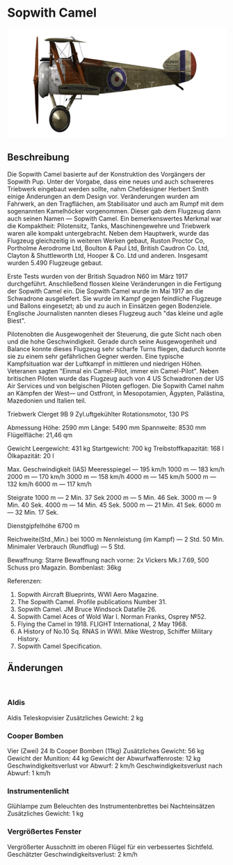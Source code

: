 # Sopwith Camel

![sopcamel](../images/sopcamel.png)

## Beschreibung

Die Sopwith Camel basierte auf der Konstruktion des Vorgängers der Sopwith Pup. Unter der Vorgabe, dass eine neues und auch schwereres Triebwerk eingebaut werden sollte, nahm Chefdesigner Herbert Smith einige Änderungen an dem Design vor. Veränderungen wurden am Fahrwerk, an den Tragflächen, am Stabilisator und auch am Rumpf mit dem sogenannten Kamelhöcker vorgenommen. Dieser gab dem Flugzeug dann auch seinen Namen — Sopwith Camel. Ein bemerkenswertes Merkmal war die Kompaktheit: Pilotensitz, Tanks, Maschinengewehre und Triebwerk waren alle kompakt untergebracht. Neben dem Hauptwerk, wurde das Flugzeug gleichzeitig in weiteren Werken gebaut, Ruston Proctor Co, Portholme Aerodrome Ltd, Boulton & Paul Ltd, British Caudron Co. Ltd, Clayton & Shuttleworth Ltd, Hooper & Co. Ltd und anderen. Insgesamt wurden 5.490 Flugzeuge gebaut.

Erste Tests wurden von der British Squadron N60 im März 1917 durchgeführt. Anschließend flossen kleine Veränderungen in die Fertigung der Sopwith Camel ein. Die Sopwith Camel wurde im Mai 1917 an die Schwadrone ausgeliefert. Sie wurde im Kampf gegen feindliche Flugzeuge und Ballons eingesetzt; ab und zu auch in Einsätzen gegen Bodenziele.  Englische Journalisten nannten dieses Flugzeug auch "das kleine und agile Biest".

Pilotenobten die Ausgewogenheit der Steuerung, die gute Sicht nach oben und die hohe Geschwindigkeit. Gerade durch seine Ausgewogenheit und Balance konnte dieses Flugzeug sehr scharfe Turns fliegen, dadurch konnte sie zu einem sehr gefährlichen Gegner werden. Eine typische Kampfsituation war der Luftkampf in mittleren und niedrigen Höhen. Veteranen sagten "Einmal ein Camel-Pilot, immer ein Camel-Pilot". Neben britischen Piloten wurde das Flugzeug auch von 4 US Schwadronen der US Air Services und von belgischen Piloten geflogen. Die Sopwith Camel nahm an Kämpfen der West— und Ostfront, in Mesopotamien, Ägypten, Palästina, Mazedonien und Italien teil.


Triebwerk
Clerget 9B 9 Zyl.uftgekühlter Rotationsmotor, 130 PS

Abmessung
Höhe: 2590 mm
Länge: 5490 mm
Spannweite: 8530 mm
Flügelfläche: 21,46 qm

Gewicht
Leergewicht: 431 kg
Startgewicht: 700 kg
Treibstoffkapazität: 168 l
Ölkapazität: 20 l

Max. Geschwindigkeit (IAS)
Meeresspiegel — 195 km/h
1000 m — 183 km/h
2000 m — 170 km/h
3000 m — 158 km/h
4000 m — 145 km/h
5000 m — 132 km/h
6000 m — 117 km/h

Steigrate
1000 m — 2 Min. 37 Sek
2000 m — 5 Min. 46 Sek.
3000 m — 9 Min. 40 Sek.
4000 m — 14 Min. 45 Sek.
5000 m — 21 Min. 41 Sek.
6000 m — 32 Min. 17 Sek.

Dienstgipfelhöhe 6700 m

Reichweite(Std.,Min.) bei 1000 m
Nennleistung (im Kampf) — 2 Std. 50 Min.
Minimaler Verbrauch (Rundflug) — 5 Std.

Bewaffnung:
Starre Bewaffnung nach vorne: 2х Vickers Mk.I 7.69, 500 Schuss pro Magazin.
Bombenlast: 36kg 

Referenzen:
1) Sopwith Aircraft Blueprints, WWI Aero Magazine.
2) The Sopwith Camel. Profile publications Number 31.
3) Sopwith Camel.  JM Bruce Windsock Datafile 26.
4) Sopwith Camel Aces of Wold War I.  Norman Franks,  Osprey №52.
5) Flying the Camel in 1918. FLIGHT International, 2 May 1968.
6) A History of No.10 Sq. RNAS in WWI. Mike Westrop, Schiffer Military History.
7) Sopwith Camel Specification.

## Änderungen
﻿

### Aldis

Aldis Teleskopvisier
Zusätzliches Gewicht: 2 kg
﻿

### Cooper Bomben

Vier (Zwei) 24 lb Cooper Bomben (11kg)
Zusätzliches Gewicht: 56 kg
Gewicht der Munition: 44 kg
Gewicht der Abwurfwaffenroste: 12 kg
Geschwindigkeitsverlust vor Abwurf: 2 km/h
Geschwindigkeitsverlust nach Abwurf: 1 km/h
﻿

### Instrumentenlicht

Glühlampe zum Beleuchten des Instrumentenbrettes bei Nachteinsätzen
Zusätzliches Gewicht: 1 kg
﻿

### Vergrößertes Fenster

Vergrößerter Ausschnitt im oberen Flügel für ein verbessertes Sichtfeld. 
Geschätzter Geschwindigkeitsverlust: 2 km/h
